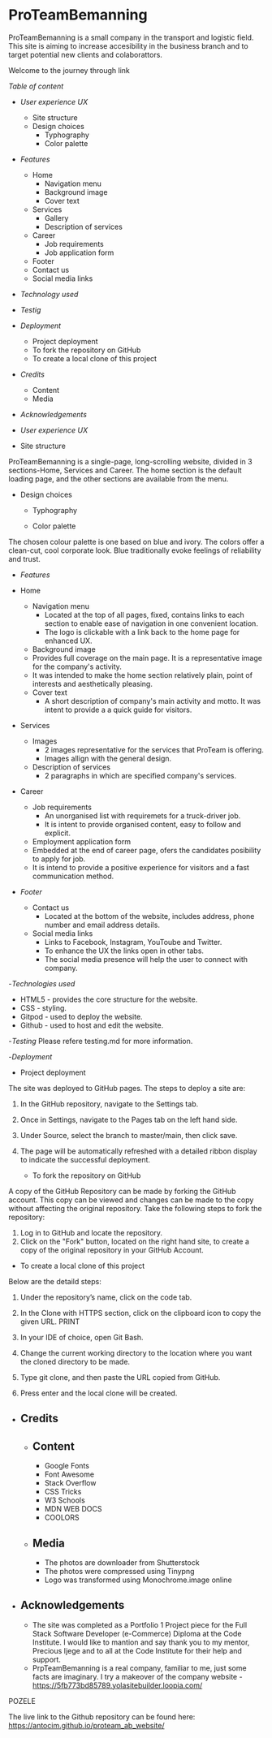 # ProTeamBemanning

ProTeamBemanning is a small company in the transport and logistic field. This site is aiming to increase accesibility in the business branch and to target potential new clients and colaborattors.

Welcome to the journey through link
![]() 

*Table of content*
- *User experience UX*
  - Site structure
  - Design choices
    - Typhography
    - Color palette
- *Features*
    - Home
      - Navigation menu
      - Background image
      - Cover text
    - Services
      - Gallery
      - Description of services
    - Career
      - Job requirements
      - Job application form
  - Footer
   - Contact us
   - Social media links
-  *Technology used*
-  *Testig*
-  *Deployment*
   - Project deployment
   - To fork the repository on GitHub
   - To create a local clone of this project

-  *Credits*
   - Content 
   - Media
- *Acknowledgements*

  
- *User experience UX*
 - Site structure 
  
ProTeamBemanning is a single-page, long-scrolling website, divided in 3 sections-Home, Services and Career. The home section is the default loading page, and the other sections are available from the menu. 

- Design choices
   - Typhography


   - Color palette

The chosen colour palette is one based on blue and ivory. The colors offer a clean-cut, cool corporate look. Blue traditionally evoke feelings of reliability
and trust.

- *Features*
- Home
  - Navigation menu
    - Located at the top of all pages, fixed, contains links to each section to enable ease of navigation in one convenient location.
    - The logo is clickable with a link back to the home page for enhanced UX.
   - Background image
   - Provides full coverage on the main page. It is a representative image for the company's activity.
   -  It was intended to make the home section relatively plain, point of interests and aesthetically pleasing.
  - Cover text
    -  A short description of company's main activity and motto. It was intent to provide a a quick guide for visitors.
- Services
     - Images
       - 2 images representative for the services that ProTeam is offering.
       - Images allign with the general design.
     - Description of services
       - 2 paragraphs in which are specified company's services.
 - Career
   - Job requirements 
     - An unorganised list with requiremets for a truck-driver job.
     - It is intent to provide organised content, easy to follow and explicit.
   -  Employment application form
     - Embedded at the end of career page, ofers the candidates posibility to apply for job. 
     - It is intend to provide a positive experience for visitors and a fast communication method.


- *Footer*
  - Contact us
    - Located at the bottom of the website, includes address, phone number and email address details. 
  - Social media links
    - Links to Facebook, Instagram, YouToube and Twitter.
    - To enhance the UX the links open in other tabs.
    - The social media presence will help the user to connect with company.
  
-*Technologies used*
 - HTML5 - provides the core structure for the website.
 - CSS - styling.
 - Gitpod - used to deploy the website.
 - Github - used to host and edit the website.

-*Testing*
Please refere testing.md for more information.

-*Deployment*
   - Project deployment
  
The site was deployed to GitHub pages. The steps to deploy a site are:

1. In the GitHub repository, navigate to the Settings tab.
2. Once in Settings, navigate to the Pages tab on the left hand side.
3. Under Source, select the branch to master/main, then click save.
4. The page will be automatically refreshed with a detailed ribbon display to indicate the successful deployment.
    
    -  To fork the repository on GitHub
  
  A copy of the GitHub Repository can be made by forking the GitHub account. This copy can be viewed and changes can be made to the copy without affecting the original repository. Take the following steps to fork the repository:

  1. Log in to GitHub and locate the repository.
  2. Click on the "Fork" button, located on the right hand site, to create a copy of the original repository in your GitHub Account. 
   
   - To create a local clone of this project
  
  Below are the detaild steps:

  1. Under the repository’s name, click on the code tab.
  2. In the Clone with HTTPS section, click on the clipboard icon to copy the given URL.
   PRINT

   3. In your IDE of choice, open Git Bash.
   4. Change the current working directory to the location where you want the cloned directory to be made.
   5. Type git clone, and then paste the URL copied from GitHub.
   6. Press enter and the local clone will be created.

- ## Credits
   - ## Content
     - Google Fonts 
     - Font Awesome
     - Stack Overflow
     - CSS Tricks
     - W3 Schools
     - MDN WEB DOCS 
     - COOLORS 
    -  ## Media
       -  The photos are downloader from Shutterstock
       -  The photos were compressed using Tinypng
       -  Logo was transformed using Monochrome.image online
- ## Acknowledgements
  - The site was completed as a Portfolio 1 Project piece for the Full Stack Software Developer (e-Commerce) Diploma at the Code Institute. I would like to mantion and say thank you to my mentor, Precious Ijege and to all at the Code Institute for their help and support. 
  - PrpTeamBemanning is a real company, familiar to me, just some facts are imaginary. I try a makeover of the company website - https://5fb773bd85789.yolasitebuilder.loopia.com/
  


POZELE

The live link to the Github repository can be found here: https://antocim.github.io/proteam_ab_website/